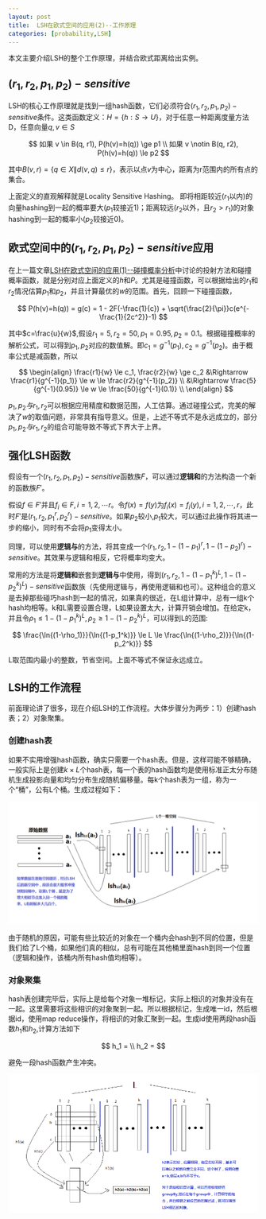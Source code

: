 ```yaml
---
layout: post
title:  LSH在欧式空间的应用(2)--工作原理
categories: [probability,LSH]
---
```


本文主要介绍LSH的整个工作原理，并结合欧式距离给出实例。

## $(r_1,r_2,p_1,p_2)-sensitive$

LSH的核心工作原理就是找到一组hash函数，它们必须符合$(r_1,r_2,p_1,p_2)-sensitive$条件。这类函数定义：$H=\lbrace h: S \rightarrow U \rbrace$，对于任意一种距离度量方法D，任意向量$q,v \in S$

$$
	如果 v \in B(q, r1), P(h(v)=h(q)) \ge p1 \\
	如果 v \notin B(q, r2), P(h(v)=h(q)) \le p2
$$

其中$B(v,r) = \lbrace q \in X \| d(v,q) \le r \rbrace$，表示以点$v$为中心，距离为r范围内的所有点的集合。

上面定义的直观解释就是Locality Sensitive Hashing。
即将相距较近($r_1$以内)的向量hashing到一起的概率要大($p_1$较接近1)；距离较远($r_2$以外，且$r_2 > r_1$)的对象hashing到一起的概率小($p_2$较接近0)。

## 欧式空间中的$(r_1,r_2,p_1,p_2)-sensitive$应用

在上一篇文章[LSH在欧式空间的应用(1)--碰撞概率分析](/probability/lsh/2016/09/15/lsh_eulidian_1.html)中讨论的投射方法和碰撞概率函数，就是分别对应上面定义的$h$和$P$。尤其是碰撞函数，可以根据给出的$r_1$和$r_2$情况估算$p_1$和$p_2$，并且计算最优的$w$的范围。首先，回顾一下碰撞函数，

$$
	P(h(v)=h(q)) = g(c) = 1 - 2F(-\frac{1}{c}) + \sqrt{\frac{2}{\pi}}c(e^{-\frac{1}{2c^2}}-1)
$$

其中$c=\frac{u}{w}$,假设$r_1=5,r_2=50,p_1 = 0.95, p_2 = 0.1$。根据碰撞概率的解析公式，可以得到$p_1,p_2$对应的数值解。即$c_1 = g^{-1}(p_1),c_2=g^{-1}(p_2)$。由于概率公式是减函数，所以

$$
	\begin{align}
	\frac{r1}{w} \le c_1, \frac{r2}{w} \ge c_2 &\Rightarrow \frac{r1}{g^{-1}(p_1)} \le w \le \frac{r2}{g^{-1}(p_2)} \\
	&\Rightarrow \frac{5}{g^{-1}(0.95)} \le w \le \frac{50}{g^{-1}(0.1)} \\
	\end{align}
$$

$p_1,p_2与r_1,r_2$可以根据应用精度和数据范围，人工估算。通过碰撞公式，完美的解决了$w$的取值问题，非常具有指导意义。但是，上述不等式不是永远成立的，部分$p_1,p_2与r_1,r_2$的组合可能导致不等式下界大于上界。


## 强化LSH函数

假设有一个$(r_1,r_2,p_1,p_2)-sensitive$函数族$F$，可以通过**逻辑和**的方法构造一个新的函数族$F'$。

假设$f \in F'$并且$f_i \in F, i = 1,2,\cdots r$。令$f(x)=f(y)$为$f_i(x)=f_i(y),i = 1,2,\cdots,r$，此时$F'$是$(r_1, r_2, p_1^r, p_2^r) - sensitive$。如果$p_2$较小,$p_1$较大，可以通过此操作将其进一步的缩小，同时有不会将$p_1$变得太小。

同理，可以使用**逻辑与**的方法，将其变成一个$(r_1, r_2, 1-(1-p_1)^r, 1-(1-p_2)^r) - sensitive$。其效果与逻辑和相反，它将概率均变大。

常用的方法是将**逻辑和**嵌套到**逻辑与**中使用，得到$(r_1, r_2, 1-(1-p_1^k)^L, 1-(1-p_2^k)^L) - sensitive$函数族（先使用逻辑与，再使用逻辑和也可）。这种组合的意义是去掉那些碰巧hash到一起的情况，如果真的很近，在L组计算中，总有一组k个hash均相等。k和L需要设置合理，L如果设置太大，计算开销会增加。在给定k，并且令$\rho_1 \le 1-(1-p_1^k)^L, \rho_2 \ge 1-(1-p_2^k)^L$，可以得到L的范围:

$$
   \frac{\ln{(1-\rho_1)}}{\ln{(1-p_1^k)}} \le L \le \frac{\ln{(1-\rho_2)}}{\ln{(1-p_2^k)}}
$$

L取范围内最小的整数，节省空间。上面不等式不保证永远成立。

## LSH的工作流程

前面理论讲了很多，现在介绍LSH的工作流程。大体步骤分为两步：1）创建hash表；2）对象聚集。


### 创建hash表

如果不实用增强hash函数，确实只需要一个hash表。但是，这样可能不够精确，一般实际上是创建$k \times L$个hash表，每一个表的hash函数均是使用标准正太分布随机生成投影向量和均匀分布生成随机偏移量。每k个hash表为一组，称为一个“桶”，公有L个桶。生成过程如下：

<div align='center'>
	<img src='/img/lsh_create_table.png' />
</div>

由于随机的原因，可能有些比较近的对象在一个桶内会hash到不同的位置，但是我们给了L个桶，如果他们真的相似，总有可能在其他桶里面hash到同一个位置（逻辑和操作，该桶内所有hash值均相等）。

### 对象聚集

hash表创建完毕后，实际上是给每个对象一堆标记，实际上相识的对象并没有在一起。这里需要将这些相识的对象聚到一起。所以根据标记，生成唯一id，然后根据id，使用map reduce操作，将相识的对象汇聚到一起。生成id使用两段hash函数$h_1$和$h_2$,计算方法如下

$$
	h_1 = \\
	h_2 = 
$$

避免一段hash函数产生冲突。

<div align='center'>
	<img src='/img/lsh_query.png' />
</div>

